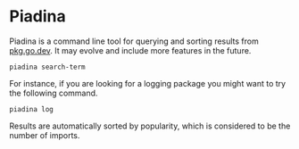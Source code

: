 # Piadina

Piadina is a command line tool for querying and sorting results from [pkg.go.dev](https://pkg.go.dev). It may evolve
and include more features in the future.

```shell script
piadina search-term
```

For instance, if you are looking for a logging package you might want to try the following command.

```shell script
piadina log
```

Results are automatically sorted by popularity, which is considered to be the number of imports.
